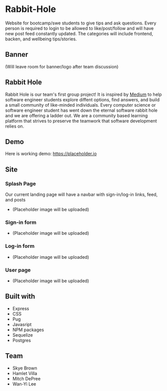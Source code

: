 # Rabbit-Hole
Website for bootcamp/swe students to give tips and ask questions. Every person is required to login to be allowed to like/post/follow and will have new post feed constantly updated. The categories will include frontend, backen, and wellbeing tips/stories.

## Banner
(Will leave room for banner/logo after team discussion)

## Rabbit Hole 
Rabbit Hole is our team's first group project! It is inspired by [Medium](https://medium.com/) to help software engineer students explore diffent options, find answers, and build a small community of like-minded individuals. Every computer science or software engineer student has went down the eternal software rabbit hole and we are offering a ladder out. We are a community based learning platform that strives to preserve the teamwork that software development relies on.


## Demo
Here is working demo: https://placeholder.io

## Site

### Splash Page
Our current landing page will have a navbar with sign-in/log-in links, feed, and posts
- (Placeholder image will be uploaded)

### Sign-in form
- (Placeholder image will be uploaded)

### Log-in form
- (Placeholder image will be uploaded)

### User page
- (Placeholder image will be uploaded)

## Built with
- Express
- CSS
- Pug
- Javasript
- NPM packages
- Sequelize
- Postgres

## Team
- Skye Brown
- Hamlet Villa
- Mitch DePree
- Wan-Yi Lee

